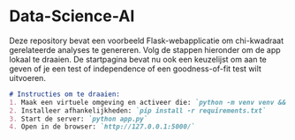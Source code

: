 # Data-Science-AI

Deze repository bevat een voorbeeld Flask-webapplicatie om chi-kwadraat gerelateerde analyses te genereren. Volg de stappen hieronder om de app lokaal te draaien.
De startpagina bevat nu ook een keuzelijst om aan te geven of je een test of independence of een goodness-of-fit test wilt uitvoeren.

```markdown
# Instructies om te draaien:
1. Maak een virtuele omgeving en activeer die: `python -m venv venv && source venv/bin/activate`
2. Installeer afhankelijkheden: `pip install -r requirements.txt`
3. Start de server: `python app.py`
4. Open in de browser: `http://127.0.0.1:5000/`
```
